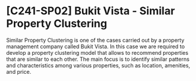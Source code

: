 # [C241-SP02] Bukit Vista - Similar Property Clustering
Similar Property Clustering is one of the cases carried out by a property management company called Bukit Vista. In this case we are required to develop a property clustering model that allows to recommend properties that are similar to each other. The main focus is to identify similar patterns and characteristics among various properties, such as location, amenities, and price. 
